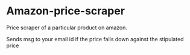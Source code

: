 # Amazon-price-scraper
Price scraper of a particular product on amazon.


Sends msg to your email id if the price falls down against the stipulated price
